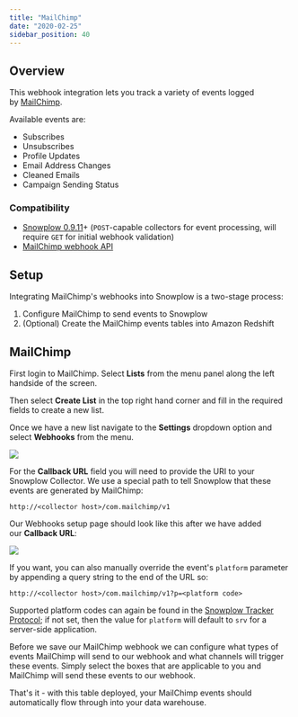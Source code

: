 ```yaml
---
title: "MailChimp"
date: "2020-02-25"
sidebar_position: 40
---
```


## Overview

This webhook integration lets you track a variety of events logged by [MailChimp](http://mailchimp.com/).

Available events are:

- Subscribes
- Unsubscribes
- Profile Updates
- Email Address Changes
- Cleaned Emails
- Campaign Sending Status

### Compatibility

- [Snowplow 0.9.11](https://github.com/snowplow/snowplow/releases/tag/0.9.11)\+ (`POST`\-capable collectors for event processing, will require `GET` for initial webhook validation)
- [MailChimp webhook API](https://mailchimp.com/developer/transactional/docs/webhooks/)

## Setup

Integrating MailChimp's webhooks into Snowplow is a two-stage process:

1. Configure MailChimp to send events to Snowplow
2. (Optional) Create the MailChimp events tables into Amazon Redshift

## MailChimp

First login to MailChimp. Select **Lists** from the menu panel along the left handside of the screen.

Then select **Create List** in the top right hand corner and fill in the required fields to create a new list.

Once we have a new list navigate to the **Settings** dropdown option and select **Webhooks** from the menu.

![](images/mailchimp-1.png)

For the **Callback URL** field you will need to provide the URI to your Snowplow Collector. We use a special path to tell Snowplow that these events are generated by MailChimp:

```markup
http://<collector host>/com.mailchimp/v1
```

Our Webhooks setup page should look like this after we have added our **Callback URL**:

![](images/mailchimp-2.png)

If you want, you can also manually override the event's `platform` parameter by appending a query string to the end of the URL so:

```markup
http://<collector host>/com.mailchimp/v1?p=<platform code>
```

Supported platform codes can again be found in the [Snowplow Tracker Protocol](https://github.com/snowplow/snowplow/wiki/snowplow-tracker-protocol#1-common-parameters-platform-and-event-independent); if not set, then the value for `platform` will default to `srv` for a server-side application.

Before we save our MailChimp webhook we can configure what types of events MailChimp will send to our webhook and what channels will trigger these events. Simply select the boxes that are applicable to you and MailChimp will send these events to our webhook.

That's it - with this table deployed, your MailChimp events should automatically flow through into your data warehouse.
